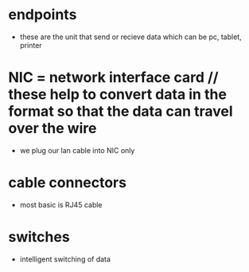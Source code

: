 # endpoints
* these are the unit that send or recieve data which can be pc, tablet, printer

# NIC = network interface card // these help to convert data in the format so that the data can travel over the wire
*  we plug our lan cable into NIC only


# cable connectors
* most basic is RJ45 cable


# switches
* intelligent switching of data
